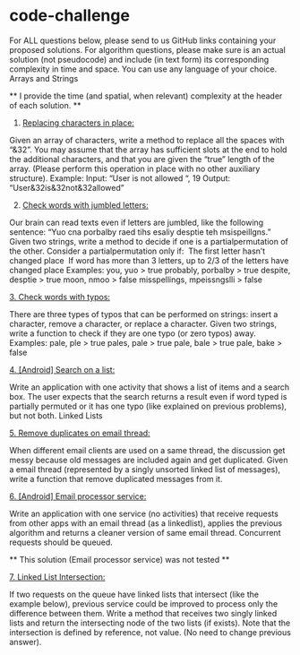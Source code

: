 # code-challenge

For ALL questions below, please send to us GitHub links containing your
proposed solutions.
For algorithm questions, please make sure is an actual solution (not
pseudo­code) and include (in text form) its corresponding complexity in time
and space. You can use any language of your choice.
Arrays and Strings

** I provide the time (and spatial, when relevant) complexity at the header of each solution. ** 

1. [Replacing characters in place:](https://github.com/derschatz/code-challenge/blob/master/algorithms/Algo1.java)


Given an array of characters, write a method to replace all the spaces with “&32”.
You may assume that the array has sufficient slots at the end to hold the additional
characters, and that you are given the “true” length of the array. (Please perform this
operation in place with no other auxiliary structure).
Example:
Input: “User is not allowed “, 19
Output: “User&32is&32not&32allowed”

2. [Check words with jumbled letters:](https://github.com/derschatz/code-challenge/blob/master/algorithms/Algo1.java)


Our brain can read texts even if letters are jumbled, like the following sentence: “Yuo
cna porbalby raed tihs esaliy desptie teh msispeillgns.” Given two strings, write a
method to decide if one is a partial­permutation of the other. Consider a
partial­permutation only if:
­ The first letter hasn’t changed place
­ If word has more than 3 letters, up to 2/3 of the letters have changed place
Examples:
you, yuo ­> true
probably, porbalby ­> true
despite, desptie ­> true
moon, nmoo ­> false
misspellings, mpeissngslli ­> false

[3. Check words with typos:](https://github.com/derschatz/code-challenge/blob/master/algorithms/Algo3.java)


There are three types of typos that can be performed on strings: insert a character,
remove a character, or replace a character. Given two strings, write a function to
check if they are one typo (or zero typos) away.
Examples:
pale, ple ­> true
pales, pale ­> true
pale, bale ­> true
pale, bake ­> false


[4. [Android] Search on a list:](https://github.com/derschatz/code-challenge/tree/master/application/searchapp)


Write an application with one activity that shows a list of items and a search box. The
user expects that the search returns a result even if word typed is partially permuted
or it has one typo (like explained on previous problems), but not both.
Linked Lists

[5. Remove duplicates on email thread:](https://github.com/derschatz/code-challenge/blob/master/algorithms/Algo5.java)

When different email clients are used on a same thread, the discussion get messy
because old messages are included again and get duplicated. Given a email thread
(represented by a singly unsorted linked list of messages), write a function that
remove duplicated messages from it.

[6. [Android] Email processor service:](https://github.com/derschatz/code-challenge/tree/master/application/EmailProcessorService)

Write an application with one service (no activities) that receive requests from other
apps with an email thread (as a linked­list), applies the previous algorithm and
returns a cleaner version of same email thread. Concurrent requests should be
queued.

** This solution (Email processor service) was not tested **

[7. Linked List Intersection:](https://github.com/derschatz/code-challenge/blob/master/algorithms/Algo7.java)

If two requests on the queue have linked lists that intersect (like the example below),
previous service could be improved to process only the difference between them.
Write a method that receives two singly linked lists and return the intersecting node
of the two lists (if exists). Note that the intersection is defined by reference, not value.
(No need to change previous answer).
